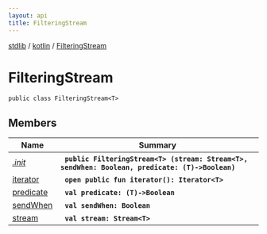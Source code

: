 ```yaml
---
layout: api
title: FilteringStream
---
```

[stdlib](../../index.md) / [kotlin](../index.md) / [FilteringStream](index.md)

# FilteringStream

```
public class FilteringStream<T> 
```

## Members

| Name | Summary |
|------|---------|
|[*.init*](_init_.md)|&nbsp;&nbsp;**`public FilteringStream<T> (stream: Stream<T>, sendWhen: Boolean, predicate: (T)->Boolean)`**<br>|
|[iterator](iterator.md)|&nbsp;&nbsp;**`open public fun iterator(): Iterator<T>`**<br>|
|[predicate](predicate.md)|&nbsp;&nbsp;**`val predicate: (T)->Boolean`**<br>|
|[sendWhen](sendWhen.md)|&nbsp;&nbsp;**`val sendWhen: Boolean`**<br>|
|[stream](stream.md)|&nbsp;&nbsp;**`val stream: Stream<T>`**<br>|
